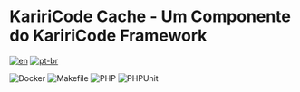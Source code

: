 # KaririCode Cache - Um Componente do KaririCode Framework

[![en](https://img.shields.io/badge/lang-en-red.svg)](README.md)
[![pt-br](https://img.shields.io/badge/lang-pt--br-green.svg)](README.pt-br.md)

![Docker](https://img.shields.io/badge/Docker-2496ED?style=for-the-badge&logo=docker&logoColor=white)
![Makefile](https://img.shields.io/badge/Makefile-1D1D1D?style=for-the-badge&logo=gnu&logoColor=white)
![PHP](https://img.shields.io/badge/PHP-777BB4?style=for-the-badge&logo=php&logoColor=white)
![PHPUnit](https://img.shields.io/badge/PHPUnit-78E130?style=for-the-badge&logo=phpunit&logoColor=white)
